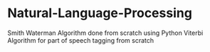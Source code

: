 # Natural-Language-Processing
Smith Waterman Algorithm done from scratch using Python 
Viterbi Algorithm for part of speech tagging from scratch
